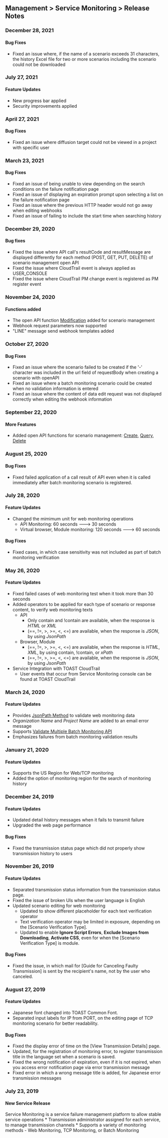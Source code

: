 ## Management > Service Monitoring > Release Notes

### December 28, 2021

#### Bug Fixes
* Fixed an issue where, if the name of a scenario exceeds 31 characters, the history Excel file for two or more scenarios including the scenario could not be downloaded

### July 27, 2021

#### Feature Updates
* New progress bar applied
* Security improvements applied

### April 27, 2021

#### Bug Fixes
* Fixed an issue where diffusion target could not be viewed in a project with specific user


### March 23, 2021

#### Bug Fixes
* Fixed an issue of being unable to view depending on the search conditions on the failure notification page
* Fixed an issue of displaying an expiration prompt upon selecting a list on the failure notification page
* Fixed an issue where the previous HTTP header would not go away when editing webhooks
* Fixed an issue of failing to include the start time when searching history


### December 29, 2020

#### Bug fixes

* Fixed the issue where API call's resultCode and resultMessage are displayed differently for each method (POST, GET, PUT, DELETE) of scenario management open API
* Fixed the issue where CloudTrail event is always applied as USER_CONSOLE
* Fixed the issue where CloudTrail PM change event is registered as PM register event


###  November 24, 2020

####  Functions added
*  The open API function [Modification](/Management/Service%20Monitoring/ko/api-guide/#_8) added for scenario management
*  Webhook request parameters now supported
*  "LINE" message send webhook templates added


### October 27, 2020

#### Bug Fixes
* Fixed an issue where the scenario failed to be created if the '-' character was included in the url field of requestBody when creating a scenario with openAPI
* Fixed an issue where a batch monitoring scenario could be created when no validation information is entered
* Fixed an issue where the content of data edit request was not displayed correctly when editing the webhook information


### September 22, 2020

#### More Features
* Added open API functions for scenario management: [Create](/Management/Service%20Monitoring/ko/api-guide/#_8), [Query](/Management/Service%20Monitoring/ko/api-guide/#_19), [Delete](/Management/Service%20Monitoring/ko/api-guide/#_25)

### August 25, 2020

#### Bug Fixes
* Fixed failed application of a call result of API even when it is called immediately after batch monitoring scenario is registered. 

### July 28, 2020

#### Feature Updates 
* Changed the mimimum unit for web monitoring operations
  * API Monitoring: 60 seconds ---> 30 seconds 
  * Virtual browser, Module monitoring: 120 seconds ---> 60 seconds

#### Bug Fixes
* Fixed cases, in which case sensitivity was not included as part of batch monitoring verification  

### May 26, 2020 

#### Feature Updates 
* Fixed failed cases of web monitoring test when it took more than 30 seconds 
* Added operators to be applied for each type of scenario or response content, to verify web monitoring texts
  * API
    * Only contain and !contain are available, when the response is _HTML_ or _XML_  
    * (==, !=, >, >=, <, <=) are available, when the response is _JSON_, by using _JsonPath_ 
  * Browser, Module
    * (==, !=, >, >=, <, <=) are available, when the response is _HTML_, _XML_, by using contain, !contain, or _xPath_
    * (==, !=, >, >=, <, <=) are available, when the response is _JSON_, by using _JsonPath_
* Service Integration with TOAST CloudTrail 
  * User events that occur from Service Monitoring console can be found at TOAST CloudTrail 


### March 24, 2020

#### Feature Updates 
* Provides [JsonPath Method](/ko/Management/Service%20Monitoring/ko/console-guide/#_9) to validate web monitoring data
* _Organization Name_ and _Project Name_ are added to an email error message
* Supports [Validate Multiple Batch Monitoring API](/ko/Management/Service%20Monitoring/ko/api-guide/) 
* Emphasizes failures from batch monitoring validation results 

### January 21, 2020

#### Feature Updates
* Supports the US Region for Web/TCP monitoring 
* Added the option of monitoring region for the search of monitoring history

### December 24, 2019

#### Feature Updates
* Updated detail history messages when it fails to transmit failure 
* Upgraded the web page performance

#### Bug Fixes
* Fixed the transmission status page which did not properly show transmission history to users 

### November 26, 2019

#### Feature Updates
* Separated transmission status information from the transmission status page. 
* Fixed the issue of broken UIs when the user language is English 
* Updated scenario editing for web monitoring 
  * Updated to show different placeholder for each text verification operator 
  * Text verification operator may be limited in exposure, depending on the [Scenario Verification Type].
  * Updated to enable **Ignore Script Errors**, **Exclude Images from Downloading**, **Activate CSS**, even for when the [Scenario Verification Type] is module. 

#### Bug Fixes  
* Fixed the issue, in which mail for [Guide for Canceling Faulty Transmission] is sent by the recipient's name, not by the user who canceled.


### August 27, 2019

#### Feature Updates
* Japanese font changed into TOAST Common Font.
* Separated input labels for IP from PORT, on the editing page of TCP monitoring scenario for better readability.

#### Bug Fixes
* Fixed the display error of time on the [View Transmission Details] page.
* Updated, for the registration of monitoring error, to register transmission title in the language set when a scenario is saved.
* Fixed the wrong notification of expiration, even if it is not expired, when you access error notification page via error transmission message
* Fixed error in which a wrong message title is added, for Japanese error transmission messages

### July 23, 2019

#### New Service Release
Service Monitoring is a service failure management platform to allow stable service operations
	* Transmission administrator assigned for each service, to manage transmission channels
	* Supports a variety of monitoring methods - Web Monitoring, TCP Monitoring, or Batch Monitoring
